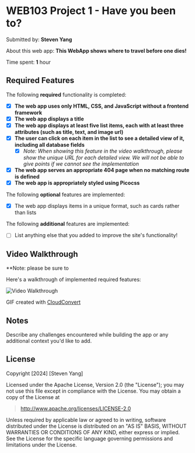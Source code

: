 # WEB103 Project 1 - Have you been to?

Submitted by: **Steven Yang**

About this web app: **This WebApp shows where to travel before one dies!**

Time spent: **1** hour

## Required Features

The following **required** functionality is completed:

<!-- Make sure to check off completed functionality below -->

-   [x] **The web app uses only HTML, CSS, and JavaScript without a frontend framework**
-   [x] **The web app displays a title**
-   [x] **The web app displays at least five list items, each with at least three attributes (such as title, text, and image url)**
-   [x] **The user can click on each item in the list to see a detailed view of it, including all database fields**
    -   [x] _Note: When showing this feature in the video walkthrough, please show the unique URL for each detailed view. We will not be able to give points if we cannot see the implementation_
-   [x] **The web app serves an appropriate 404 page when no matching route is defined**
-   [x] **The web app is appropriately styled using Picocss**

The following **optional** features are implemented:

-   [x] The web app displays items in a unique format, such as cards rather than lists

The following **additional** features are implemented:

-   [ ] List anything else that you added to improve the site's functionality!

## Video Walkthrough

\*\*Note: please be sure to

Here's a walkthrough of implemented required features:

<img src='../Project/Project1.gif' title='Video Walkthrough' width='' alt='Video Walkthrough' />

<!-- Replace this with whatever GIF tool you used! -->

GIF created with [CloudConvert](https://cloudconvert.com/mov-to-gif)

<!-- Recommended tools:
[Kap](https://getkap.co/) for macOS
[ScreenToGif](https://www.screentogif.com/) for Windows
[peek](https://github.com/phw/peek) for Linux. -->

## Notes

Describe any challenges encountered while building the app or any additional context you'd like to add.

## License

Copyright [2024] [Steven Yang]

Licensed under the Apache License, Version 2.0 (the "License"); you may not use this file except in compliance with the License. You may obtain a copy of the License at

> http://www.apache.org/licenses/LICENSE-2.0

Unless required by applicable law or agreed to in writing, software distributed under the License is distributed on an "AS IS" BASIS, WITHOUT WARRANTIES OR CONDITIONS OF ANY KIND, either express or implied. See the License for the specific language governing permissions and limitations under the License.
